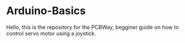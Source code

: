 # Arduino-Basics
Hello, this is the repository for the PCBWay, begginer guide on how to control servo motor using a joystick.
